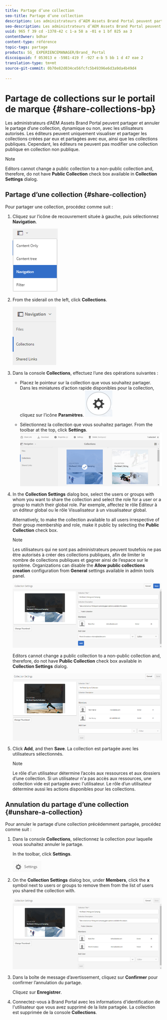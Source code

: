 ```yaml
---
title: Partage d’une collection
seo-title: Partage d’une collection
description: Les administrateurs d’AEM Assets Brand Portal peuvent partager et annuler le partage d’une collection, dynamique ou non, avec les utilisateurs autorisés. Les éditeurs peuvent uniquement visualiser et partager les collections créées par eux et partagées avec eux, ainsi que les collections publiques.
seo-description: Les administrateurs d’AEM Assets Brand Portal peuvent partager et annuler le partage d’une collection, dynamique ou non, avec les utilisateurs autorisés. Les éditeurs peuvent uniquement visualiser et partager les collections créées par eux et partagées avec eux, ainsi que les collections publiques.
uuid: 965 f 39 cd -1378-42 c 1-a 58 a -01 e 1 bf 825 aa 3
contentOwner: bdhar
content-type: référence
topic-tags: partage
products: SG_ EXPERIENCEMANAGER/Brand_ Portal
discoiquuid: f 053013 e -5981-419 f -927 e-b 5 bb 1 d 47 eae 2
translation-type: tm+mt
source-git-commit: 0b70e82d034ce56fcfc5b49396e6d3a9da4b49d4

---
```



# Partage de collections sur le portail de marque {#share-collections-bp}

Les administrateurs d’AEM Assets Brand Portal peuvent partager et annuler le partage d’une collection, dynamique ou non, avec les utilisateurs autorisés. Les éditeurs peuvent uniquement visualiser et partager les collections créées par eux et partagées avec eux, ainsi que les collections publiques. Cependant, les éditeurs ne peuvent pas modifier une collection publique en collection non publique.

>[!NOTE]
>
>Editors cannot change a public collection to a non-public collection and, therefore, do not have **Public Collection** check box available in **Collection Settings** dialog.

## Partage d’une collection {#share-collection}

Pour partager une collection, procédez comme suit :

1. Cliquez sur l’icône de recouvrement située à gauche, puis sélectionnez **Navigation**.

   ![](assets/contenttree-1.png)

1. From the siderail on the left, click **Collections**.

   ![](assets/access_collections.png)

1. Dans la console **Collections**, effectuez l’une des opérations suivantes :

   * Placez le pointeur sur la collection que vous souhaitez partager. Dans les miniatures d’action rapide disponibles pour la collection, cliquez sur l’icône **Paramètres**.
   ![](assets/settings_thumbnail.png)

   * Sélectionnez la collection que vous souhaitez partager. From the toolbar at the top, click **Settings**.
   ![](assets/collection-sharing.png)

1. In the **Collection Settings** dialog box, select the users or groups with whom you want to share the collection and select the role for a user or a group to match their global role. Par exemple, affectez le rôle Éditeur à un éditeur global ou le rôle Visualisateur à un visualisateur global.

   Alternatively, to make the collection available to all users irrespective of their group membership and role, make it public by selecting the **Public Collection** check box.

   >[!NOTE]
   >
   >Les utilisateurs qui ne sont pas administrateurs peuvent toutefois ne pas être autorisés à créer des collections publiques, afin de limiter le nombre de collections publiques et gagner ainsi de l’espace sur le système. Organizations can disable the **Allow public collections creation** configuration from **General** settings available in admin tools panel.

   ![](assets/collection_sharingadduser.png)

   Editors cannot change a public collection to a non-public collection and, therefore, do not have **Public Collection** check box available in **Collection Settings** dialog.

   ![](assets/collection-setting-editor.png)

1. Click **Add**, and then **Save**. La collection est partagée avec les utilisateurs sélectionnés.

   >[!NOTE]
   >
   >Le rôle d’un utilisateur détermine l’accès aux ressources et aux dossiers d’une collection. Si un utilisateur n'a pas accès aux ressources, une collection vide est partagée avec l'utilisateur. Le rôle d’un utilisateur détermine aussi les actions disponibles pour les collections.

## Annulation du partage d’une collection {#unshare-a-collection}

Pour annuler le partage d’une collection précédemment partagée, procédez comme suit :

1. Dans la console **Collections**, sélectionnez la collection pour laquelle vous souhaitez annuler le partage.

   In the toolbar, click **Settings**.

   ![](assets/collection_settings.png)

1. On the **Collection Settings** dialog box, under **Members**, click the **x** symbol next to users or groups to remove them from the list of users you shared the collection with.

   ![](assets/unshare_collection.png)

1. Dans la boîte de message d’avertissement, cliquez sur **Confirmer** pour confirmer l’annulation du partage.

   Cliquez sur **Enregistrer**.

1. Connectez-vous à Brand Portal avec les informations d'identification de l'utilisateur que vous avez supprimé de la liste partagée. La collection est supprimée de la console **Collections**.
